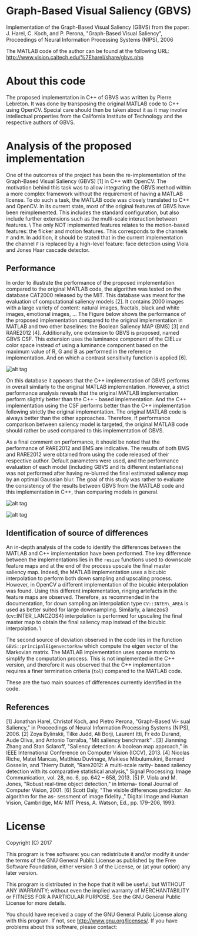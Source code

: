# Graph-Based Visual Saliency (GBVS) 

Implementation of the Graph-Based Visual Saliency (GBVS) from the paper:  
J. Harel, C. Koch, and P. Perona, "Graph-Based Visual Saliency", Proceedings of Neural Information Processing Systems (NIPS), 2006

The MATLAB code of the author can be found at the following URL:
http://www.vision.caltech.edu/%7Eharel/share/gbvs.php


# About this code

The proposed implementation in C++ of GBVS was written by Pierre Lebreton. It was done by transposing the original MATLAB code to C++ using OpenCV. Special care should then be taken about it as it may involve intellectual properties from the California Institute of Technology and the respective authors of GBVS. 


# Analysis of the proposed implementation

One of the outcomes of the project has been the re-implementation of the Graph-Based Visual Saliency (GBVS) [1] in C++ with OpenCV. The motivation behind this task was to allow integrating the GBVS method within a more complex framework without the requirement of having a MATLAB license. To do such a task, the MATLAB code was closely translated to C++ and OpenCV. In its current state, most of the original features of GBVS have been reimplemented. This includes the standard configuration, but also include further extensions such as the multi-scale interaction between features. \\
The only NOT implemented features relates to the motion-based features: the flicker and motion features. This corresponds to the channels ``F`` and ``M``. In addition, it should be stated that in the current implementation the channel ``F`` is replaced by a high-level feature: face detection using Viola and Jones Haar cascade detector. 

## Performance 

In order to illustrate the performance of the proposed implementation compared to the original MATLAB code, the algorithm was tested on the database CAT2000 released by the MIT. This database was meant for the evaluation of computational saliency models [2]. It contains 2000 images with a large variety of content: natural images, fractals, black and white images, emotional images, ... The Figure below shows the performance of the proposed implementation compared to the original implementation in MATLAB and two other baselines: the Boolean Saliency MAP (BMS) [3] and RARE2012 [4]. Additionally, one extension to GBVS is proposed, named GBVS CSF. This extension uses the luminance component of the CIELuv color space  instead of using a luminance component based on the maximum value of R, G and B as performed in the reference implementation. And on which a contrast sensitivity function is applied [6]. 

![alt tag](./doc/PerformanceEvaluation.png)

On this database it appears that the C++ implementation of GBVS performs in overall similarly to the original MATLAB implementation. However, a strict performance analysis reveals that the original MATLAB implementation perform slightly better than the C++ - based implementation. And the C++ implementation using the CSF performs better than the C++ implementation following strictly the original implementation. The original MATLAB code is always better than the other approaches. Therefore, if performance comparison between saliency model is targeted, the original MATLAB code should rather be used compared to this implementation of GBVS. 

As a final comment on performance, it should be noted that the performance of RARE2012 and BMS are indicative. The results of both BMS and RARE2012 were obtained from using the code released of their respective author. Default parameters were used, and the performance evaluation of each model (including GBVS and its different instantiations) was not performed after having re-blurred the final estimated saliency map by an optimal Gaussian blur. The goal of this study was rather to evaluate the consistency of the results between GBVS from the MATLAB code and this implementation in C++, than comparing models in general.   

![alt tag](./doc/PerformanceNum1.png)

![alt tag](./doc/PerformanceNum2.png)


## Identification of source of differences 

An in-depth analysis of the code to identify the differences between the MATLAB and C++ implementation have been performed. The key difference between the implementations lies in the ``resize`` functions used to downscale feature maps and at the end of the process upscale the final master saliency map. Indeed, the MATLAB implementation uses a bicubic interpolation to perform both down sampling and upscaling process. However, in OpenCV a different implementation of the bicubic interpolation was found. Using this different implementation, ringing artefacts in the feature maps are observed. Therefore, as recommended in the documentation, for down sampling an interpolation type ``CV::INTER\_AREA``  is used as better suited for large downsampling. Similarly, a lanczos3 (cv::INTER_LANCZOS4) interpolation is performed for upscaling the final master map to obtain the final saliency map instead of the bicubic interpolation. \\

The second source of deviation observed in the code lies in the function ``GBVS::principalEigenvectorRaw`` which compute the eigen vector of the Markovian matrix. The MATLAB implementation uses sparse matrix to simplify the computation process. This is not implemented in the C++ version, and therefore it was observed that the C++ implementation requires a finer termination criteria (``tol``) compared to the MATLAB code. 

These are the two main sources of differences currently identified in the code. 


## References


[1] Jonathan Harel, Christof Koch, and Pietro Perona, "Graph-Based Vi- sual Saliency," in Proceedings of Neural Information Processing Systems (NIPS), 2006.
[2] Zoya Bylinskii, Tilke Judd, Ali Borji, Laurent Itti, Fr ́edo Durand, Aude Oliva, and Antonio Torralba, "Mit saliency benchmark" .
[3] Jianming Zhang and Stan Sclaroff, "Saliency detection: A boolean map approach," in IEEE International Conference on Computer Vision (ICCV), 2013.
[4] Nicolas Riche, Matei Mancas, Matthieu Duvinage, Makiese Mibulumukini, Bernard Gosselin, and Thierry Dutoit, "Rare2012: A multi-scale rarity- based saliency detection with its comparative statistical analysis," Signal Processing: Image Communication, vol. 28, no. 6, pp. 642 – 658, 2013.
[5] P. Viola and M. Jones, "Robust real-time object detection," in Interna- tional Journal of Computer Vision, 2001.
[6] Scott Daly, "The visible differences predictor: An algorithm for the as- sessment of image fidelity.," Digital Image and Human Vision, Cambridge, MA: MIT Press, A. Watson, Ed., pp. 179–206, 1993.

# License 

Copyright (C) 2017 

This program is free software: you can redistribute it and/or modify
it under the terms of the GNU General Public License as published by
the Free Software Foundation, either version 3 of the License, or
(at your option) any later version.

This program is distributed in the hope that it will be useful,
but WITHOUT ANY WARRANTY; without even the implied warranty of
MERCHANTABILITY or FITNESS FOR A PARTICULAR PURPOSE.  See the
GNU General Public License for more details.

You should have received a copy of the GNU General Public License
along with this program.  If not, see <http://www.gnu.org/licenses/>.
If you have problems about this software, please contact: 